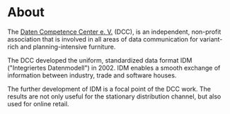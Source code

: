 
# About

The [Daten Competence Center e. V.](https://dcc-moebel.org) (DCC), is an independent, non-profit association that is involved in all areas of data communication for variant-rich and planning-intensive furniture. 

The DCC developed the uniform, standardized data format IDM ("Integriertes Datenmodell") in 2002. IDM enables a smooth exchange of information between industry, trade and software houses.

The further development of IDM is a focal point of the DCC work. The results are not only useful for the stationary distribution channel, but also used for online retail.